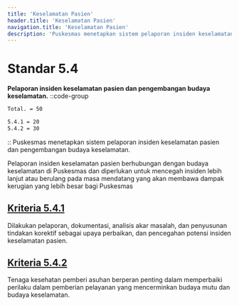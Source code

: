 ```yaml
---
title: 'Keselamatan Pasien'
header.title: 'Keselamatan Pasien'
navigation.title: 'Keselamatan Pasien'
description: 'Puskesmas menetapkan sistem pelaporan insiden keselamatan pasien dan pengembangan budaya keselamatan. Pelaporan insiden keselamatan pasien berhubungan dengan budaya keselamatan di Puskesmas dan diperlukan untuk mencegah insiden lebih lanjut atau berulang pada masa mendatang yang akan membawa dampak kerugian yang lebih besar bagi Puskesmas '
---
```


# Standar 5.4
**Pelaporan insiden keselamatan pasien dan pengembangan budaya keselamatan.** 
::code-group
```bash [Nilai]
Total. = 50
```
```bash [Kriteria]
5.4.1 = 20
5.4.2 = 30
```
::
Puskesmas menetapkan sistem pelaporan insiden keselamatan pasien dan pengembangan budaya keselamatan. 

Pelaporan insiden keselamatan pasien berhubungan dengan budaya keselamatan di Puskesmas dan diperlukan untuk mencegah insiden lebih lanjut atau berulang pada masa mendatang yang akan membawa dampak kerugian yang lebih besar bagi Puskesmas 

## [Kriteria 5.4.1](/5/4/1) 
Dilakukan pelaporan, dokumentasi, analisis akar masalah, dan penyusunan tindakan korektif sebagai upaya perbaikan, dan pencegahan potensi insiden keselamatan pasien. 

## [Kriteria 5.4.2](/5/4/2) 
Tenaga kesehatan pemberi asuhan berperan penting dalam memperbaiki perilaku dalam pemberian pelayanan yang mencerminkan budaya mutu dan budaya keselamatan. 


